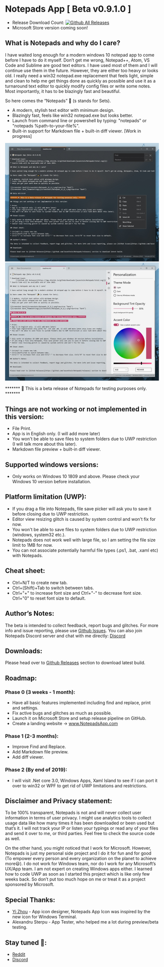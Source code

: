 # Notepads App [ Beta v0.9.1.0 ]

* Release Download Count: [![Github All Releases](https://img.shields.io/github/downloads/jasonstein/Notepads/total.svg)]()
* Microsoft Store version coming soon!

## What is Notepads and why do I care?

I have waited long enough for a modern windows 10 notepad app to come before I have to do it myself. Don’t get me wrong, Notepad++, Atom, VS Code and Sublime are good text editors. I have used most of them and I will continue use them in the future. However, they are either too heavy or looks old. I really need a win32 notepad.exe replacement that feels light, simple and clean to help me get things done as quickly as possible and use it as a turnaround text editor to quickly modify config files or write some notes. Most importantly, it has to be blazingly fast and beautiful. 

So here comes the “Notepads” 🎉 (s stands for Sets).

* A modern, stylish text editor with minimum design.
* Blazingly fast, feels like win32 notepad.exe but looks better.
* Launch from command line or powershell by typing: "notepads" or "notepads %path-to-your-file%".
* Built-in support for Markdown file + built-in diff viewer. [Work in progress]

![Screenshot Dark](ScreenShots/Notepads_SC_B_1.jpg?raw=true "Dark")
![Screenshot Light_ThemeSettings](ScreenShots/Notepads_SC_W_1.jpg?raw=true "Light")

******* 📣 This is a beta release of Notepads for testing purposes only. *******

## Things are not working or not implemented in this version:

* File Print.
* App is in English only. (I will add more later)
* You won't be able to save files to system folders due to UWP restriction (I will talk more about this later).
* Markdown file preview + built-in diff viewer.

## Supported windows versions:

* Only works on Windows 10 1809 and above. Please check your Windows 10 version before installation.

## Platform limitation (UWP):

* If you drag a file into Notepads, file save picker will ask you to save it before closing due to UWP restriction.
* Editor view resizing glitch is caused by system control and won't fix for now.
* You won't be able to save files to system folders due to UWP restriction (windows, system32 etc.).
* Notepads does not work well with large file, so I am setting the file size limit to 1MB for now.
* You can not associate potentially harmful file types (.ps1, .bat, .xaml etc) with Notepads.

## Cheat sheet:

* Ctrl+N/T to create new tab.
* Ctrl+(Shift)+Tab to switch between tabs.
* Ctrl+"+" to increase font size and Ctrl+"-" to decrease font size. Ctrl+"0" to reset font size to default.

## Author’s Notes:

The beta is intended to collect feedback, report bugs and glitches. For more info and issue reporting, please use [Github Issues](https://github.com/JasonStein/Notepads/issues). You can also join Notepads Discord server and chat with me directly: [Discord](https://discord.gg/VqetCub)

## Downloads:

Please head over to [Github Releases](https://github.com/JasonStein/Notepads/releases) section to download latest build.

## Roadmap:

### Phase 0 (3 weeks - 1 month):

* Have all basic features implemented including find and replace, print and settings.
* Fix active bugs and glitches as much as possible.
* Launch it on Microsoft Store and setup release pipeline on GitHub.
* Create a landing website -> www.NotepadsApp.com

### Phase 1 (2-3 months):

* Improve Find and Replace.
* Add Markdown file preview.
* Add diff viewer.

### Phase 2 (By end of 2019):

* I will visit .Net core 3.0, Windows Apps, Xaml Island to see if I can port it over to win32 or WPF to get rid of UWP limitations and restrictions.

## Disclaimer and Privacy statement:

To be 100% transparent, Notepads is not and will never collect user information in terms of user privacy. I might use analytics tools to collect usage data like how many times it has been downloaded or been used but that’s it. I will not track your IP or listen your typings or read any of your files and send it over to me, or third parties. Feel free to check the source code as well.

On the other hand, you might noticed that I work for Microsoft. However, Notepads is just my personal side project and I do it for fun and for good (To empower every person and every organization on the planet to achieve more😃). I do not work for Windows team, nor do I work for any Microsoft’s UX/App team. I am not expert on creating Windows apps either. I learned how to code UWP as soon as I started this project which is like only few weeks back. So don’t put too much hope on me or treat it as a project sponsored by Microsoft.

## Special Thanks:

* [Yi Zhou](http://zhouyiwork.com/) - App icon designer, Notepads App Icon was inspired by the new icon for Windows Terminal. 
* Alexandru Sterpu - App Tester, who helped me a lot during preview/beta testing.

## Stay tuned 📢:

* [Reddit](https://www.reddit.com/r/Windows10/comments/btx5qs/my_design_implementation_of_modern_fluent_notepad/)
* [Discord](https://discord.gg/VqetCub)
